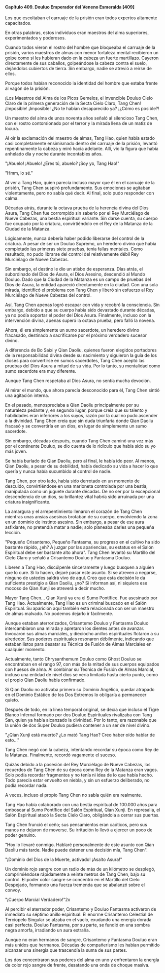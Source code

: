 
#### Capítulo 409. Douluo Emperador del Veneno Esmeralda [409]


Los que escoltaban el carruaje de la prisión eran todos expertos altamente capacitados.

En otras palabras, estos individuos eran maestros del alma superiores, experimentados y poderosos.

Cuando todos vieron el rostro del hombre que bloqueaba el carruaje de la prisión, varios maestros de almas con menor fortaleza mental recibieron un golpe como si les hubieran dado en la cabeza un fuerte martillazo. Cayeron directamente de sus caballos, golpeándose la cabeza contra el suelo, dejándolos cubiertos de tierra. Sin embargo, nadie se atrevió a reírse de ellos.

Porque todos habían reconocido la identidad del hombre que estaba frente al vagón de la prisión.

¡Los Maestros del Alma de los Picos Gemelos, el invencible Douluo Cielo Claro de la primera generación de la Secta Cielo Claro, Tang Chen! ¡Imposible! ¡Imposible! ¿No te habían desaparecido ya? ¡¿Cómo es posible?!

Un maestro del alma de unos noventa años señaló al silencioso Tang Chen, con el rostro contorsionado por el terror y la mirada llena de un matiz de locura.

Al oír la exclamación del maestro de almas, Tang Hao, quien había estado casi completamente ensimismado dentro del carruaje de la prisión, levantó repentinamente la cabeza y miró hacia adelante. Allí, vio la figura que había anhelado día y noche durante incontables años.

"¡Abuelo! ¡Abuelo! ¿Eres tú, abuelo? ¡Soy yo, Tang Hao!"

"Hmm, lo sé."

Al ver a Tang Hao, quien parecía incluso mayor que él en el carruaje de la prisión, Tang Chen suspiró profundamente. Sus emociones se agitaban violentamente, pero no sabía qué decir. Al final, solo pudo responder con calma.

Décadas atrás, durante la octava prueba de la herencia divina del Dios Asura, Tang Chen fue corrompido sin saberlo por el Rey Murciélago de Nueve Cabezas, una bestia espiritual variante. Sin darse cuenta, su cuerpo fue ocupado por la criatura, convirtiéndolo en el Rey de la Matanza de la Ciudad de la Matanza.

Lógicamente, nunca debería haber podido liberarse del control de la criatura. A pesar de ser un Douluo Supremo, un heredero divino que había completado las primeras siete pruebas, tenía fallas mentales. Como resultado, no pudo librarse del control del relativamente débil Rey Murciélago de Nueve Cabezas.

Sin embargo, el destino le dio un atisbo de esperanza. Días atrás, el subordinado del Dios de Asura, el Dios Asesino, descendió al Mundo Douluo. Dado que la Ciudad de la Matanza es un campo de pruebas del Dios de Asura, la entidad apareció directamente en la ciudad. Con una sola mirada, identificó el problema con Tang Chen y liberó sin esfuerzo al Rey Murciélago de Nueve Cabezas del control.

Así, Tang Chen apenas logró escapar con vida y recobró la consciencia. Sin embargo, debido a que su cuerpo había sido devastado durante décadas, ya no podía soportar el poder del Dios Asura. Finalmente, incluso con la intervención divina, apenas superó la octava prueba, pero falló la novena.

Ahora, él era simplemente un sumo sacerdote, un heredero divino fracasado, destinado a sacrificarse por el próximo verdadero sucesor divino.

A diferencia de Bo Saixi y Qian Daoliu, quienes fueron elegidos portadores de la responsabilidad divina desde su nacimiento y siguieron la guía de los dioses para convertirse en sumos sacerdotes, Tang Chen aceptó las pruebas del Dios Asura a mitad de su vida. Por lo tanto, su mentalidad como sumo sacerdote era muy diferente.

Aunque Tang Chen respetaba al Dios Asura, no sentía mucha devoción.

Al mirar el mundo, que ahora parecía desconocido para él, Tang Chen sintió una agitación interna.

En el pasado, menospreciaba a Qian Daoliu principalmente por su naturaleza pedante y, en segundo lugar, porque creía que su talento y habilidades eran inferiores a los suyos, razón por la cual no pudo ascender a la divinidad. Tang Chen creía que sin duda triunfaría donde Qian Daoliu fracasó y se convertiría en un dios, en lugar de simplemente un sumo sacerdote.

Sin embargo, décadas después, cuando Tang Chen caminó una vez más por el continente Douluo, se dio cuenta de lo ridículo que había sido su yo más joven.

Se había burlado de Qian Daoliu, pero al final, le había ido peor. Al menos, Qian Daoliu, a pesar de su debilidad, había dedicado su vida a hacer lo que quería y nunca había sucumbido al control de nadie.

Tang Chen, por otro lado, había sido derrotado en un momento de descuido, convirtiéndose en una marioneta controlada por una bestia, manipulada como un juguete durante décadas. De no ser por la excepcional descendencia de un dios, su brillantez vital habría sido arruinada por una criatura insignificante.

La amargura y el arrepentimiento llenaron el corazón de Tang Chen mientras unas ansias asesinas brotaban de su cuerpo, envolviendo la zona en un dominio de instinto asesino. Sin embargo, a pesar de ese aura asfixiante, no pretendía matar a nadie; solo planeaba darles una pequeña lección.

"Pequeño Crisantemo, Pequeño Fantasma, su progreso en el cultivo ha sido bastante rápido, ¿eh? A juzgar por las apariencias, su estatus en el Salón Espiritual debe ser bastante alto ahora". Tang Chen levantó su Martillo del Cielo Claro y señaló a Crisantemo Douluo y Fantasma Douluo.

Liberen a Tang Hao, discúlpenle sinceramente y luego busquen a alguien que lo cure. Si lo hacen, dejaré pasar este asunto. Si se atreven a negarse, ninguno de ustedes saldrá vivo de aquí. Creo que esta decisión le da suficiente prestigio a Qian Daoliu, ¿no? Si informan así, ni siquiera ese mocoso de Qian Xunji se atreverá a decir mucho.

Mayor Tang Chen... Qian Xunji ya era el Sumo Pontífice. Fue asesinado por Tang Hao. Actualmente, Tang Hao es un criminal buscado en el Salón Espiritual. Su aparición aquí también está relacionada con ser un maestro de almas malvado. No podemos dejarlo ir fácilmente.

Aunque estaban aterrorizados, Crisantemo Douluo y Fantasma Douluo intercambiaron una mirada y apretaron los dientes antes de avanzar. Invocaron sus almas marciales, y dieciocho anillos espirituales flotaron a su alrededor. Sus poderes espirituales resonaron débilmente, indicando que estaban listos para desatar su Técnica de Fusión de Almas Marciales en cualquier momento.

Actualmente, tanto Chrysanthemum Douluo como Ghost Douluo se encontraban en el rango 97, con más de la mitad de sus cuerpos equipados con huesos de alma. Al combinar su Técnica de Fusión de Almas Marcial, incluso una entidad de nivel dios se vería limitada hasta cierto punto, como el propio Qian Daoliu había confirmado.

Si Qian Daoliu no activaba primero su Dominio Angélico, quedar atrapado en el Dominio Estático de los Dos Extremos lo obligaría a permanecer quieto.

Después de todo, en la línea temporal original, se decía que incluso el Tigre Blanco Infernal formado por dos Douluo Espirituales rivalizaba con Tang San, quien ya había alcanzado la divinidad. Por lo tanto, era razonable que la unión de dos Super Douluo pudiera contener a un ser de nivel divino.

"¿Qian Xunji está muerto? ¿Lo mató Tang Hao? Creo haber oído hablar de esto..."

Tang Chen negó con la cabeza, intentando recordar su época como Rey de la Matanza. Finalmente, recordó vagamente el suceso.

Quizás debido a la posesión del Rey Murciélago de Nueve Cabezas, los recuerdos de Tang Chen de su época como Rey de la Matanza eran vagos. Solo podía recordar fragmentos y no tenía ni idea de lo que había hecho. Todo parecía estar envuelto en niebla, y sin un esfuerzo deliberado, no podía recordar nada.

A veces, incluso el propio Tang Chen no sabía quién era realmente.

Tang Hao había colaborado con una bestia espiritual de 100.000 años para emboscar al Sumo Pontífice del Salón Espiritual, Qian Xunji. En represalia, el Salón Espiritual atacó la Secta Cielo Claro, obligándola a cerrar sus puertas.

Tang Chen frunció el ceño; sus pensamientos eran caóticos, pero sus manos no dejaron de moverse. Su irritación lo llevó a ejercer un poco de poder genuino.

"Hoy lo llevaré conmigo. Hablaré personalmente de este asunto con Qian Daoliu más tarde. Nadie puede detener una decisión mía, Tang Chen".

"¡Dominio del Dios de la Muerte, activado! ¡Asalto Asura!"

Un dominio rojo sangre con un radio de más de un kilómetro se desplegó, comprimiéndose rápidamente a veinte metros de Tang Chen, bajo su control. El poder color sangre se concentró en el Martillo del Cielo Despejado, formando una fuerza tremenda que se abalanzó sobre el convoy.

"¡Cuerpo Marcial Verdadero!"2x

Al percibir el aterrador poder, Crisantemo y Douluo Fantasma activaron de inmediato su séptimo anillo espiritual. El enorme Crisantemo Celestial de Terciopelo Singular se alzaba en el vacío, exudando una energía dorada casi perfecta. Douluo Fantasma, por su parte, se fundió en una sombra negra amorfa, irradiando un aura extraña.

Aunque no eran hermanos de sangre, Crisantemo y Fantasma Douluo eran más unidos que hermanos. Décadas de compañerismo les habían permitido alcanzar una sinergia que trascendía la suma de sus partes.

Los dos concentraron sus poderes del alma en uno y enfrentaron la energía de color rojo sangre de frente, desatando una onda de choque masiva.